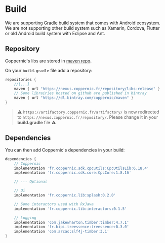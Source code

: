 Build
======

We are supporting [Gradle](https://developer.android.com/studio/build) build system that comes with Android ecosystem.
We are not supporting other build system such as Xamarin, Cordova, Flutter or old Android build system with Eclipse and Ant.

Repository
----------

Coppernic's libs are stored in [maven repo](https://nexus.coppernic.fr/).

On your `build.gradle` file add a repository:

```groovy
repositories {
    //[...]
    maven { url "https://nexus.coppernic.fr/repository/libs-release" }
    // Some librairies hosted on github are published in bintray
    maven { url "https://dl.bintray.com/coppernic/maven" }
}
```

> :warning: `https://artifactory.coppernic.fr/artifactory/` is now redirected to `https://nexus.coppernic.fr/repository/`.
> Please change it in your **build.gradle** file :warning:

Dependencies
------------

You can then add Coppernic's dependencies in your build:

```groovy
dependencies {
    // Coppernic
    implementation 'fr.coppernic.sdk.cpcutils:CpcUtilsLib:6.18.4'
    implementation 'fr.coppernic.sdk.core:CpcCore:1.8.16'

    // --- Optional

    // Ui
    implementation 'fr.coppernic.lib:splash:0.2.0'

    // Some interactors used with RxJava
    implementation 'fr.coppernic.lib:interactors:0.1.5'

    // Logging
    implementation 'com.jakewharton.timber:timber:4.7.1'
    implementation 'fr.bipi.treessence:treessence:0.3.0'
    implementation 'com.arcao:slf4j-timber:3.1'
}
```
